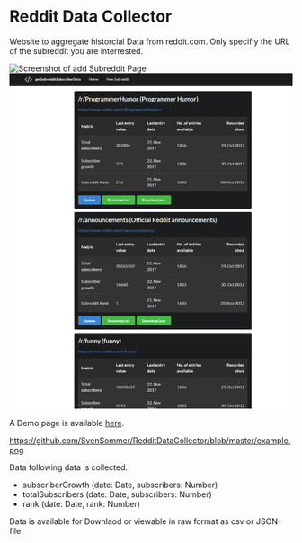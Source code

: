 # Reddit Data Collector
Website to aggregate historcial Data from reddit.com. Only specifiy the URL of the subreddit you are interrested.

![Screenshot of add Subreddit Page](https://github.com/SvenSommer/RedditDataCollector/blob/master/example_new.png?raw=true)
![Screenshot of Website](https://github.com/SvenSommer/RedditDataCollector/blob/master/example.png?raw=true)


A Demo page is available [here](https://getsubredditstats.herokuapp.com/subreddits).

https://github.com/SvenSommer/RedditDataCollector/blob/master/example.png


Data following data is collected.
* subscriberGrowth (date: Date, subscribers: Number)
* totalSubscribers (date: Date, subscribers: Number)
* rank             (date: Date, rank: Number)
    
Data is available for Downlaod or viewable in raw format as csv or JSON-file. 
